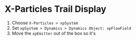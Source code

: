 # X-Particles Trail Display

1. Choose `X-Particles > xpSystem`
2. Set `xpSystem > Dynamics > Dynamics Object: xpFlowField`
3. Move the `xpEmitter` out of the box so it's
